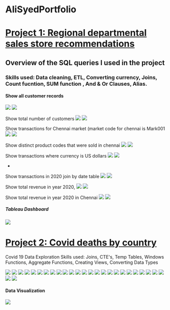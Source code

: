  # AliSyedPortfolio

# [Project 1: Regional departmental sales store recommendations](https://github.com/HassenAliSyed/AliSyedPortfolio)

## Overview of the SQL queries I used in the project
### Skills used:  Data cleaning, ETL, Converting currency, Joins, Count fucntion,  SUM function , And & Or Clauses, Alias.

#### Show all customer records

![](/boat/2.png)
![](/boat/2....png)


Show total number of customers
![](/boat/1.png) 
![](/boat/1....png)

Show transactions for Chennai market (market code for chennai is Mark001
![](/boat/4.png)
![](/boat/4....png)


Show distinct product codes that were sold in chennai
![](/boat/dis.png)
![](/boat/distinct.....png)


Show transactions where currency is US dollars
![](/boat/6.png)
![](/boat/6....png)

-
Show transactions in 2020 join by date table
![](/boat/MA...png)
![](/boat/MA.png)


Show total revenue in year 2020,
![](/boat/fINAL.png)
![](/boat/nA...png)


Show total revenue in year 2020 in Chennai
![](/boat/9.png)
![](/boat/9....png)

##### Tableau Dashboard
![](/boat/Tableau%20dashboardSalesIn.png)

# [Project 2: Covid deaths by country](https://github.com/HassenAliSyed/AliSyedPortfolio)


Covid 19 Data Exploration 
Skills used: Joins, CTE's, Temp Tables, Windows Functions, Aggregate Functions, Creating Views, Converting Data Types

![](/boat/2..png)
![](/boat/mmmm.png)
![](/boat/3..png)
![](/boat/mmmmm.png)
![](/boat/4..png)
![](/boat/mmmmmm.png)
![](boat/6..png)
![](/boat/mmmmmmmm.png)
![](boat/7..png)
![](/boat/mmmmmmmmmm.png)
![](/boat/8..png)
![](/boat/mmmmmmmmmmmmm.png)
![](/boat/9..png)
![](/boat/10..png)
![](/boat/Th.....png)
![](/boat/11..png)
![](/boat/nnnnnnnn.png)
![](/boat/12..png)
![](/boat/nnnnnnnnnnnn.png)
![](/boat/13..png)
![](/boat/nn.png)
![](/boat/nnnnnnnnnnnnn.png)
![](/boat/Thz.png)
![](/boat/14..png)
![](/boat/nnnnnnnnnnnnnnn.png)
![](/boat/15..png)
![](/boat/nnnnnnnnnnnnnn.png)
#### Data Visualization
![](/boat/Screenshot%202023-01-05%20at%2012.01.52.png)

